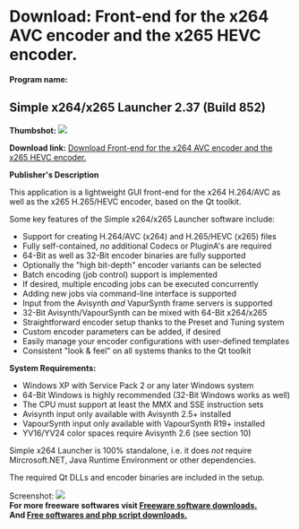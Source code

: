 # Download: Front-end for the x264 AVC encoder and the x265 HEVC encoder.

**Program name:**

## Simple x264/x265 Launcher 2.37 (Build 852)

  
**Thumbshot:** ![](http://www.freewarefiles.com/screenshot/simpx64lnchr2_md.jpg)   
  
**Download link:** [Download Front-end for the x264 AVC encoder and the x265 HEVC encoder.](http://freesoftwares.boysofts.com/Simple-x264-Launcher_program_74528.html)  
  


**Publisher's Description**  
  


This application is a lightweight GUI front-end for the x264 H.264/AVC as well as the x265 H.265/HEVC encoder, based on the Qt toolkit. 

Some key features of the Simple x264/x265 Launcher software include:

  * Support for creating H.264/AVC (x264) and H.265/HEVC (x265) files 
  * Fully self-contained, *no* additional Codecs or PluginA's are required 
  * 64-Bit as well as 32-Bit encoder binaries are fully supported 
  * Optionally the "high bit-depth" encoder variants can be selected 
  * Batch encoding (job control) support is implemented 
  * If desired, multiple encoding jobs can be executed concurrently 
  * Adding new jobs via command-line interface is supported 
  * Input from the Avisynth *and* VapurSynth frame servers is supported 
  * 32-Bit Avisynth/VapourSynth can be mixed with 64-Bit x264/x265 
  * Straightforward encoder setup thanks to the Preset and Tuning system 
  * Custom encoder parameters can be added, if desired 
  * Easily manage your encoder configurations with user-defined templates 
  * Consistent "look & feel" on all systems thanks to the Qt toolkit

**System Requirements:**

  * Windows XP with Service Pack 2 or any later Windows system 
  * 64-Bit Windows is highly recommended (32-Bit Windows works as well) 
  * The CPU must support at least the MMX and SSE instruction sets 
  * Avisynth input only available with Avisynth 2.5+ installed 
  * VapourSynth input only available with VapourSynth R19+ installed 
  * YV16/YV24 color spaces require Avisynth 2.6 (see section 10) 

Simple x264 Launcher is 100% standalone, i.e. it does *not* require Mircrosoft.NET, Java Runtime Environment or other dependencies.

The required Qt DLLs and encoder binaries are included in the setup.

  
  
Screenshot: ![](http://www.freewarefiles.com/screenshot/simpx64lnchr2.jpg)   
**For more freeware softwares visit [Freeware software downloads.](http://freesoftwares.boysofts.com/)**   
**And [Free softwares and php script downloads.](http://www.boysofts.com/)**
